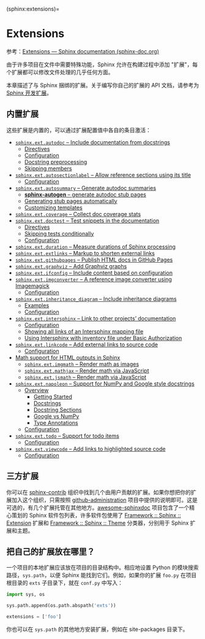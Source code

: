 (sphinx:extensions)=
# Extensions

参考：[Extensions — Sphinx documentation (sphinx-doc.org)](https://www.sphinx-doc.org/en/master/usage/extensions/index.html)

由于许多项目在文件中需要特殊功能，Sphinx 允许在构建过程中添加 "扩展"，每个扩展都可以修改文件处理的几乎任何方面。

本章描述了与 Sphinx 捆绑的扩展。关于编写你自己的扩展的 API 文档，请参考为 [Sphinx 开发扩展](https://www.sphinx-doc.org/en/master/extdev/index.html#dev-extensions)。

## 内置扩展

这些扩展是内置的，可以通过扩展配置值中各自的条目激活：

*   [`sphinx.ext.autodoc` – Include documentation from docstrings](https://www.sphinx-doc.org/en/master/usage/extensions/autodoc.html)
    *   [Directives](https://www.sphinx-doc.org/en/master/usage/extensions/autodoc.html#directives)
    *   [Configuration](https://www.sphinx-doc.org/en/master/usage/extensions/autodoc.html#configuration)
    *   [Docstring preprocessing](https://www.sphinx-doc.org/en/master/usage/extensions/autodoc.html#docstring-preprocessing)
    *   [Skipping members](https://www.sphinx-doc.org/en/master/usage/extensions/autodoc.html#skipping-members)
*   [`sphinx.ext.autosectionlabel` – Allow reference sections using its title](https://www.sphinx-doc.org/en/master/usage/extensions/autosectionlabel.html)
    *   [Configuration](https://www.sphinx-doc.org/en/master/usage/extensions/autosectionlabel.html#configuration)
*   [`sphinx.ext.autosummary` – Generate autodoc summaries](https://www.sphinx-doc.org/en/master/usage/extensions/autosummary.html)
    *   [**sphinx-autogen** – generate autodoc stub pages](https://www.sphinx-doc.org/en/master/usage/extensions/autosummary.html#sphinx-autogen-generate-autodoc-stub-pages)
    *   [Generating stub pages automatically](https://www.sphinx-doc.org/en/master/usage/extensions/autosummary.html#generating-stub-pages-automatically)
    *   [Customizing templates](https://www.sphinx-doc.org/en/master/usage/extensions/autosummary.html#customizing-templates)
*   [`sphinx.ext.coverage` – Collect doc coverage stats](https://www.sphinx-doc.org/en/master/usage/extensions/coverage.html)
*   [`sphinx.ext.doctest` – Test snippets in the documentation](https://www.sphinx-doc.org/en/master/usage/extensions/doctest.html)
    *   [Directives](https://www.sphinx-doc.org/en/master/usage/extensions/doctest.html#directives)
    *   [Skipping tests conditionally](https://www.sphinx-doc.org/en/master/usage/extensions/doctest.html#skipping-tests-conditionally)
    *   [Configuration](https://www.sphinx-doc.org/en/master/usage/extensions/doctest.html#configuration)
*   [`sphinx.ext.duration` – Measure durations of Sphinx processing](https://www.sphinx-doc.org/en/master/usage/extensions/duration.html)
*   [`sphinx.ext.extlinks` – Markup to shorten external links](https://www.sphinx-doc.org/en/master/usage/extensions/extlinks.html)
*   [`sphinx.ext.githubpages` – Publish HTML docs in GitHub Pages](https://www.sphinx-doc.org/en/master/usage/extensions/githubpages.html)
*   [`sphinx.ext.graphviz` – Add Graphviz graphs](https://www.sphinx-doc.org/en/master/usage/extensions/graphviz.html)
*   [`sphinx.ext.ifconfig` – Include content based on configuration](https://www.sphinx-doc.org/en/master/usage/extensions/ifconfig.html)
*   [`sphinx.ext.imgconverter` – A reference image converter using Imagemagick](https://www.sphinx-doc.org/en/master/usage/extensions/imgconverter.html)
    *   [Configuration](https://www.sphinx-doc.org/en/master/usage/extensions/imgconverter.html#configuration)
*   [`sphinx.ext.inheritance_diagram` – Include inheritance diagrams](https://www.sphinx-doc.org/en/master/usage/extensions/inheritance.html)
    *   [Examples](https://www.sphinx-doc.org/en/master/usage/extensions/inheritance.html#examples)
    *   [Configuration](https://www.sphinx-doc.org/en/master/usage/extensions/inheritance.html#configuration)
*   [`sphinx.ext.intersphinx` – Link to other projects’ documentation](https://www.sphinx-doc.org/en/master/usage/extensions/intersphinx.html)
    *   [Configuration](https://www.sphinx-doc.org/en/master/usage/extensions/intersphinx.html#configuration)
    *   [Showing all links of an Intersphinx mapping file](https://www.sphinx-doc.org/en/master/usage/extensions/intersphinx.html#showing-all-links-of-an-intersphinx-mapping-file)
    *   [Using Intersphinx with inventory file under Basic Authorization](https://www.sphinx-doc.org/en/master/usage/extensions/intersphinx.html#using-intersphinx-with-inventory-file-under-basic-authorization)
*   [`sphinx.ext.linkcode` – Add external links to source code](https://www.sphinx-doc.org/en/master/usage/extensions/linkcode.html)
    *   [Configuration](https://www.sphinx-doc.org/en/master/usage/extensions/linkcode.html#configuration)
*   [Math support for HTML outputs in Sphinx](https://www.sphinx-doc.org/en/master/usage/extensions/math.html)
    *   [`sphinx.ext.imgmath` – Render math as images](https://www.sphinx-doc.org/en/master/usage/extensions/math.html#module-sphinx.ext.imgmath)
    *   [`sphinx.ext.mathjax` – Render math via JavaScript](https://www.sphinx-doc.org/en/master/usage/extensions/math.html#module-sphinx.ext.mathjax)
    *   [`sphinx.ext.jsmath` – Render math via JavaScript](https://www.sphinx-doc.org/en/master/usage/extensions/math.html#module-sphinx.ext.jsmath)
*   [`sphinx.ext.napoleon` – Support for NumPy and Google style docstrings](https://www.sphinx-doc.org/en/master/usage/extensions/napoleon.html)
    *   [Overview](https://www.sphinx-doc.org/en/master/usage/extensions/napoleon.html#overview)
        *   [Getting Started](https://www.sphinx-doc.org/en/master/usage/extensions/napoleon.html#getting-started)
        *   [Docstrings](https://www.sphinx-doc.org/en/master/usage/extensions/napoleon.html#id1)
        *   [Docstring Sections](https://www.sphinx-doc.org/en/master/usage/extensions/napoleon.html#docstring-sections)
        *   [Google vs NumPy](https://www.sphinx-doc.org/en/master/usage/extensions/napoleon.html#google-vs-numpy)
        *   [Type Annotations](https://www.sphinx-doc.org/en/master/usage/extensions/napoleon.html#type-annotations)
    *   [Configuration](https://www.sphinx-doc.org/en/master/usage/extensions/napoleon.html#configuration)
*   [`sphinx.ext.todo` – Support for todo items](https://www.sphinx-doc.org/en/master/usage/extensions/todo.html)
    *   [Configuration](https://www.sphinx-doc.org/en/master/usage/extensions/todo.html#configuration)
*   [`sphinx.ext.viewcode` – Add links to highlighted source code](https://www.sphinx-doc.org/en/master/usage/extensions/viewcode.html)
    *   [Configuration](https://www.sphinx-doc.org/en/master/usage/extensions/viewcode.html#configuration)

## 三方扩展

你可以在 [sphinx-contrib](https://github.com/sphinx-contrib/) 组织中找到几个由用户贡献的扩展。如果你想把你的扩展加入这个组织，只需按照 [github-administration](https://github.com/sphinx-contrib/github-administration) 项目中提供的说明即可。这是可选的，有几个扩展托管在其他地方。[awesome-sphinxdoc](https://github.com/yoloseem/awesome-sphinxdoc) 项目包含了一个精心策划的 Sphinx 软件包列表，许多软件包使用了 [Framework :: Sphinx :: Extension](https://pypi.org/search/?c=Framework+%3A%3A+Sphinx+%3A%3A+Extension) 扩展和 [Framework :: Sphinx :: Theme](https://pypi.org/search/?c=Framework+%3A%3A+Sphinx+%3A%3A+Theme) 分类器，分别用于 Sphinx 扩展和主题。

## 把自己的扩展放在哪里？

一个项目的本地扩展应该放在项目的目录结构中。相应地设置 Python 的模块搜索路径，`sys.path`，以便 Sphinx 能找到它们。例如，如果你的扩展 `foo.py` 在项目根目录的 `exts` 子目录下，就在 `conf.py` 中写入：

```python
import sys, os

sys.path.append(os.path.abspath('exts'))

extensions = ['foo']
```

你也可以在 `sys.path` 的其他地方安装扩展，例如在 site-packages 目录下。
